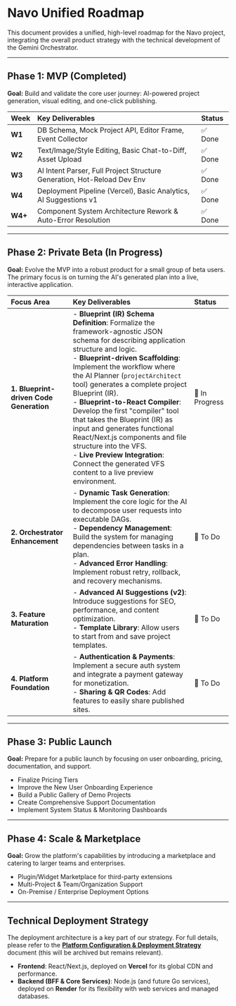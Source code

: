 # Navo Unified Roadmap

This document provides a unified, high-level roadmap for the Navo project, integrating the overall product strategy with the technical development of the Gemini Orchestrator.

---

## Phase 1: MVP (Completed)

**Goal:** Build and validate the core user journey: AI-powered project generation, visual editing, and one-click publishing.

| Week | Key Deliverables | Status |
| :--- | :--- | :--- |
| **W1** | DB Schema, Mock Project API, Editor Frame, Event Collector | ✅ Done |
| **W2** | Text/Image/Style Editing, Basic Chat-to-Diff, Asset Upload | ✅ Done |
| **W3** | AI Intent Parser, Full Project Structure Generation, Hot-Reload Dev Env | ✅ Done |
| **W4** | Deployment Pipeline (Vercel), Basic Analytics, AI Suggestions v1 | ✅ Done |
| **W4+**| Component System Architecture Rework & Auto-Error Resolution | ✅ Done |

---

## Phase 2: Private Beta (In Progress)

**Goal:** Evolve the MVP into a robust product for a small group of beta users. The primary focus is on turning the AI's generated plan into a live, interactive application.

| Focus Area | Key Deliverables | Status |
| :--- | :--- | :--- |
| **1. Blueprint-driven Code Generation** | - **Blueprint (IR) Schema Definition**: Formalize the framework-agnostic JSON schema for describing application structure and logic. <br> - **Blueprint-driven Scaffolding**: Implement the workflow where the AI Planner (`projectArchitect` tool) generates a complete project Blueprint (IR). <br> - **Blueprint-to-React Compiler**: Develop the first "compiler" tool that takes the Blueprint (IR) as input and generates functional React/Next.js components and file structure into the VFS. <br> - **Live Preview Integration**: Connect the generated VFS content to a live preview environment. | 🔄 In Progress |
| **2. Orchestrator Enhancement** | - **Dynamic Task Generation**: Implement the core logic for the AI to decompose user requests into executable DAGs. <br> - **Dependency Management**: Build the system for managing dependencies between tasks in a plan. <br> - **Advanced Error Handling**: Implement robust retry, rollback, and recovery mechanisms. | 📝 To Do |
| **3. Feature Maturation** | - **Advanced AI Suggestions (v2)**: Introduce suggestions for SEO, performance, and content optimization. <br> - **Template Library**: Allow users to start from and save project templates. | 📝 To Do |
| **4. Platform Foundation** | - **Authentication & Payments**: Implement a secure auth system and integrate a payment gateway for monetization. <br> - **Sharing & QR Codes**: Add features to easily share published sites. | 📝 To Do |

---

## Phase 3: Public Launch

**Goal:** Prepare for a public launch by focusing on user onboarding, pricing, documentation, and support.

- Finalize Pricing Tiers
- Improve the New User Onboarding Experience
- Build a Public Gallery of Demo Projects
- Create Comprehensive Support Documentation
- Implement System Status & Monitoring Dashboards

---

## Phase 4: Scale & Marketplace

**Goal:** Grow the platform's capabilities by introducing a marketplace and catering to larger teams and enterprises.

- Plugin/Widget Marketplace for third-party extensions
- Multi-Project & Team/Organization Support
- On-Premise / Enterprise Deployment Options

---

## Technical Deployment Strategy

The deployment architecture is a key part of our strategy. For full details, please refer to the **[Platform Configuration & Deployment Strategy](./archive/platform-deployment-strategy.md)** document (this will be archived but remains relevant).

- **Frontend**: React/Next.js, deployed on **Vercel** for its global CDN and performance.
- **Backend (BFF & Core Services)**: Node.js (and future Go services), deployed on **Render** for its flexibility with web services and managed databases.
